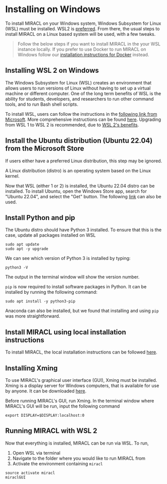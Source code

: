 # Installing on Windows

To install MIRACL on your Windows system, Windows Subsystem for Linux (WSL) must be installed. WSL2 is [preferred](https://docs.microsoft.com/en-us/windows/wsl/compare-versions). From there, the usual steps to install MIRACL on a Linux based system will be used, with a few tweaks.

> Follow the below steps if you want to install MIRACL in the your WSL instance locally. If you prefer to use Docker to run MIRACL on Windows follow our [installation instructions for Docker](install-docker.md) instead.

## Installing WSL 2 on Windows
The Windows Subsystem for Linux (WSL) creates an environment that allows users to run versions of Linux without having to set up a virtual machine or different computer. One of the long term benefits of WSL is the ability for students, developers, and researchers to run other command tools, and to run Bash shell scripts.

To install WSL, users can follow the instructions in the [following link from Microsoft](https://docs.microsoft.com/en-us/windows/wsl/install). More comprehensive instructions can be found [here](https://www.windowscentral.com/install-windows-subsystem-linux-windows-10). Upgrading from WSL 1 to WSL 2 is recommended, due to [WSL 2's benefits](https://docs.microsoft.com/en-us/windows/wsl/compare-versions).

## Install the Ubuntu distribution (Ubuntu 22.04) from the Microsoft Store
If users either have a preferred Linux distribution, this step may be ignored.

A Linux distribution (distro) is an operating system based on the Linux kernel.

Now that WSL (either 1 or 2) is installed, the Ubuntu 22.04 distro can be installed. To install Ubuntu, open the Windows Store app, search for "Ubuntu 22.04", and select the "Get" button. The following [link](https://www.microsoft.com/en-gb/p/ubuntu-2004-lts/9n6svws3rx71) can also be used.

## Install Python and pip

The Ubuntu distro should have Python 3 installed. To ensure that this is the case, update all packages installed on WSL

    sudo apt update
    sudo apt -y upgrade

We can see which version of Python 3 is installed by typing:

    python3 -V

The output in the terminal window will show the version number.

`pip` is now required to install software packages in Python. It can be installed by running the following command:

    sudo apt install -y python3-pip

Anaconda can also be installed, but we found that installing and using `pip` was more straightforward.

## Install MIRACL using local installation instructions

To install MIRACL, the local installation instructions can be followed [here](install-local.md).

## Installing Xming

To use MIRACL's graphical user interface (GUI), Xming must be installed. Xming is a display server for Windows computers, that is available for use by anyone. It can be downloaded [here](https://www.google.com/url?q=https://sourceforge.net/projects/xming/&source=gmail&ust=1641769602186000&usg=AOvVaw2MoTURhTsyCk_-56M3Qljj).

Before running MIRACL's GUI, run Xming. In the terminal window where MIRACL's GUI will be run, input the following command

    export DISPLAY=$DISPLAY:localhost:0

## Running MIRACL with WSL 2

Now that everything is installed, MIRACL can be run via WSL. To run,

1. Open WSL via terminal
2. Navigate to the folder where you would like to run MIRACL from
3. Activate the environment containing `miracl`

```
source activate miracl
miraclGUI
```
